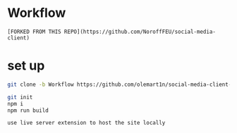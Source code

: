 # Workflow

    [FORKED FROM THIS REPO](https://github.com/NoroffFEU/social-media-client)

# set up

```bash
git clone -b Workflow https://github.com/olemart1n/social-media-client-Ole.git
```

```bash
git init
npm i
npm run build
```

```bash
use live server extension to host the site locally
```
